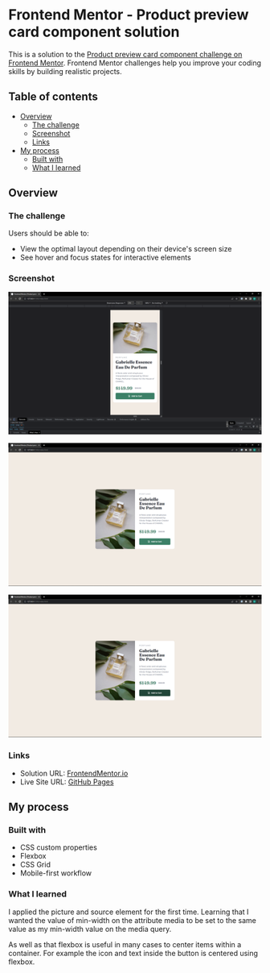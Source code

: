 # Frontend Mentor - Product preview card component solution

This is a solution to the [Product preview card component challenge on Frontend Mentor](https://www.frontendmentor.io/challenges/product-preview-card-component-GO7UmttRfa). Frontend Mentor challenges help you improve your coding skills by building realistic projects. 

## Table of contents

- [Overview](#overview)
  - [The challenge](#the-challenge)
  - [Screenshot](#screenshot)
  - [Links](#links)
- [My process](#my-process)
  - [Built with](#built-with)
  - [What I learned](#what-i-learned)

## Overview

### The challenge

Users should be able to:

- View the optimal layout depending on their device's screen size
- See hover and focus states for interactive elements

### Screenshot

![](/solution/mobile.png)

![](/solution/desktop.png)

![](/solution/desktop-active.png)

### Links

- Solution URL: [FrontendMentor.io](https://www.frontendmentor.io/solutions/product-preview-card-using-grid-and-a-mobile-first-approach-63Lcn9lAG6)
- Live Site URL: [GitHub Pages](https://markvanweersch.github.io/product-preview-card-component/)

## My process

### Built with

- CSS custom properties
- Flexbox
- CSS Grid
- Mobile-first workflow

### What I learned

I applied the picture and source element for the first time. Learning that I wanted the value of min-width on the attribute media to be set to the same value as my min-width value on the media query.

As well as that flexbox is useful in many cases to center items within a container. For example the icon and text inside the button is centered using flexbox.
